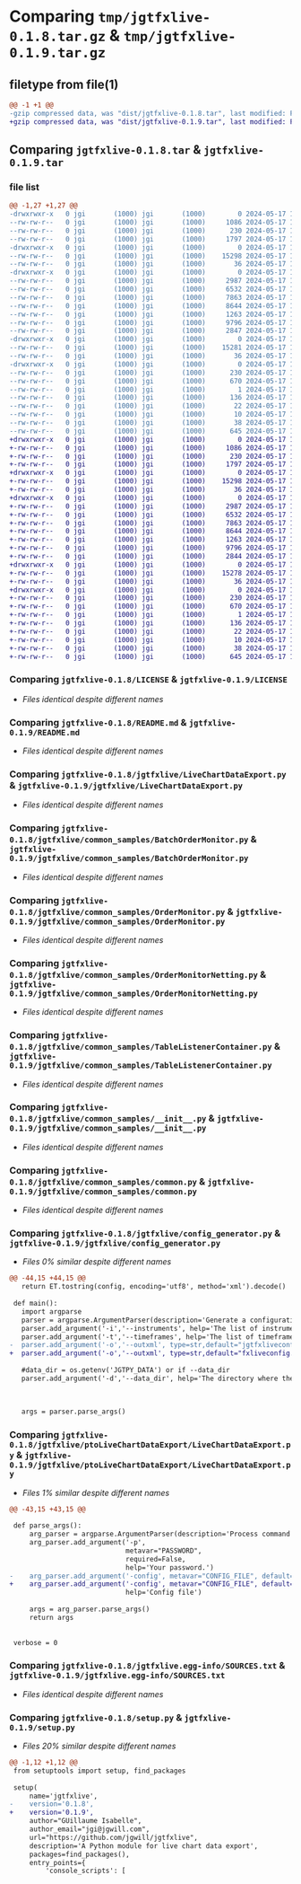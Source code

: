 # Comparing `tmp/jgtfxlive-0.1.8.tar.gz` & `tmp/jgtfxlive-0.1.9.tar.gz`

## filetype from file(1)

```diff
@@ -1 +1 @@
-gzip compressed data, was "dist/jgtfxlive-0.1.8.tar", last modified: Fri May 17 16:43:45 2024, max compression
+gzip compressed data, was "dist/jgtfxlive-0.1.9.tar", last modified: Fri May 17 16:53:59 2024, max compression
```

## Comparing `jgtfxlive-0.1.8.tar` & `jgtfxlive-0.1.9.tar`

### file list

```diff
@@ -1,27 +1,27 @@
-drwxrwxr-x   0 jgi       (1000) jgi       (1000)        0 2024-05-17 16:43:45.000000 jgtfxlive-0.1.8/
--rw-rw-r--   0 jgi       (1000) jgi       (1000)     1086 2024-05-17 13:33:11.000000 jgtfxlive-0.1.8/LICENSE
--rw-rw-r--   0 jgi       (1000) jgi       (1000)      230 2024-05-17 16:43:45.000000 jgtfxlive-0.1.8/PKG-INFO
--rw-rw-r--   0 jgi       (1000) jgi       (1000)     1797 2024-05-17 14:53:59.000000 jgtfxlive-0.1.8/README.md
-drwxrwxr-x   0 jgi       (1000) jgi       (1000)        0 2024-05-17 16:43:45.000000 jgtfxlive-0.1.8/jgtfxlive/
--rw-rw-r--   0 jgi       (1000) jgi       (1000)    15298 2024-05-17 14:21:24.000000 jgtfxlive-0.1.8/jgtfxlive/LiveChartDataExport.py
--rw-rw-r--   0 jgi       (1000) jgi       (1000)       36 2024-05-17 13:29:20.000000 jgtfxlive-0.1.8/jgtfxlive/__init__.py
-drwxrwxr-x   0 jgi       (1000) jgi       (1000)        0 2024-05-17 16:43:45.000000 jgtfxlive-0.1.8/jgtfxlive/common_samples/
--rw-rw-r--   0 jgi       (1000) jgi       (1000)     2987 2024-05-17 13:44:36.000000 jgtfxlive-0.1.8/jgtfxlive/common_samples/BatchOrderMonitor.py
--rw-rw-r--   0 jgi       (1000) jgi       (1000)     6532 2024-05-17 13:44:36.000000 jgtfxlive-0.1.8/jgtfxlive/common_samples/OrderMonitor.py
--rw-rw-r--   0 jgi       (1000) jgi       (1000)     7863 2024-05-17 13:44:36.000000 jgtfxlive-0.1.8/jgtfxlive/common_samples/OrderMonitorNetting.py
--rw-rw-r--   0 jgi       (1000) jgi       (1000)     8644 2024-05-17 13:44:36.000000 jgtfxlive-0.1.8/jgtfxlive/common_samples/TableListenerContainer.py
--rw-rw-r--   0 jgi       (1000) jgi       (1000)     1263 2024-05-17 13:44:36.000000 jgtfxlive-0.1.8/jgtfxlive/common_samples/__init__.py
--rw-rw-r--   0 jgi       (1000) jgi       (1000)     9796 2024-05-17 13:44:36.000000 jgtfxlive-0.1.8/jgtfxlive/common_samples/common.py
--rw-rw-r--   0 jgi       (1000) jgi       (1000)     2847 2024-05-17 16:43:14.000000 jgtfxlive-0.1.8/jgtfxlive/config_generator.py
-drwxrwxr-x   0 jgi       (1000) jgi       (1000)        0 2024-05-17 16:43:45.000000 jgtfxlive-0.1.8/jgtfxlive/ptoLiveChartDataExport/
--rw-rw-r--   0 jgi       (1000) jgi       (1000)    15281 2024-05-17 16:36:43.000000 jgtfxlive-0.1.8/jgtfxlive/ptoLiveChartDataExport/LiveChartDataExport.py
--rw-rw-r--   0 jgi       (1000) jgi       (1000)       36 2024-05-17 14:04:27.000000 jgtfxlive-0.1.8/jgtfxlive/ptoLiveChartDataExport/__init__.py
-drwxrwxr-x   0 jgi       (1000) jgi       (1000)        0 2024-05-17 16:43:45.000000 jgtfxlive-0.1.8/jgtfxlive.egg-info/
--rw-rw-r--   0 jgi       (1000) jgi       (1000)      230 2024-05-17 16:43:45.000000 jgtfxlive-0.1.8/jgtfxlive.egg-info/PKG-INFO
--rw-rw-r--   0 jgi       (1000) jgi       (1000)      670 2024-05-17 16:43:45.000000 jgtfxlive-0.1.8/jgtfxlive.egg-info/SOURCES.txt
--rw-rw-r--   0 jgi       (1000) jgi       (1000)        1 2024-05-17 16:43:45.000000 jgtfxlive-0.1.8/jgtfxlive.egg-info/dependency_links.txt
--rw-rw-r--   0 jgi       (1000) jgi       (1000)      136 2024-05-17 16:43:45.000000 jgtfxlive-0.1.8/jgtfxlive.egg-info/entry_points.txt
--rw-rw-r--   0 jgi       (1000) jgi       (1000)       22 2024-05-17 16:43:45.000000 jgtfxlive-0.1.8/jgtfxlive.egg-info/requires.txt
--rw-rw-r--   0 jgi       (1000) jgi       (1000)       10 2024-05-17 16:43:45.000000 jgtfxlive-0.1.8/jgtfxlive.egg-info/top_level.txt
--rw-rw-r--   0 jgi       (1000) jgi       (1000)       38 2024-05-17 16:43:45.000000 jgtfxlive-0.1.8/setup.cfg
--rw-rw-r--   0 jgi       (1000) jgi       (1000)      645 2024-05-17 16:43:41.000000 jgtfxlive-0.1.8/setup.py
+drwxrwxr-x   0 jgi       (1000) jgi       (1000)        0 2024-05-17 16:53:59.000000 jgtfxlive-0.1.9/
+-rw-rw-r--   0 jgi       (1000) jgi       (1000)     1086 2024-05-17 13:33:11.000000 jgtfxlive-0.1.9/LICENSE
+-rw-rw-r--   0 jgi       (1000) jgi       (1000)      230 2024-05-17 16:53:59.000000 jgtfxlive-0.1.9/PKG-INFO
+-rw-rw-r--   0 jgi       (1000) jgi       (1000)     1797 2024-05-17 14:53:59.000000 jgtfxlive-0.1.9/README.md
+drwxrwxr-x   0 jgi       (1000) jgi       (1000)        0 2024-05-17 16:53:59.000000 jgtfxlive-0.1.9/jgtfxlive/
+-rw-rw-r--   0 jgi       (1000) jgi       (1000)    15298 2024-05-17 14:21:24.000000 jgtfxlive-0.1.9/jgtfxlive/LiveChartDataExport.py
+-rw-rw-r--   0 jgi       (1000) jgi       (1000)       36 2024-05-17 13:29:20.000000 jgtfxlive-0.1.9/jgtfxlive/__init__.py
+drwxrwxr-x   0 jgi       (1000) jgi       (1000)        0 2024-05-17 16:53:59.000000 jgtfxlive-0.1.9/jgtfxlive/common_samples/
+-rw-rw-r--   0 jgi       (1000) jgi       (1000)     2987 2024-05-17 13:44:36.000000 jgtfxlive-0.1.9/jgtfxlive/common_samples/BatchOrderMonitor.py
+-rw-rw-r--   0 jgi       (1000) jgi       (1000)     6532 2024-05-17 13:44:36.000000 jgtfxlive-0.1.9/jgtfxlive/common_samples/OrderMonitor.py
+-rw-rw-r--   0 jgi       (1000) jgi       (1000)     7863 2024-05-17 13:44:36.000000 jgtfxlive-0.1.9/jgtfxlive/common_samples/OrderMonitorNetting.py
+-rw-rw-r--   0 jgi       (1000) jgi       (1000)     8644 2024-05-17 13:44:36.000000 jgtfxlive-0.1.9/jgtfxlive/common_samples/TableListenerContainer.py
+-rw-rw-r--   0 jgi       (1000) jgi       (1000)     1263 2024-05-17 13:44:36.000000 jgtfxlive-0.1.9/jgtfxlive/common_samples/__init__.py
+-rw-rw-r--   0 jgi       (1000) jgi       (1000)     9796 2024-05-17 13:44:36.000000 jgtfxlive-0.1.9/jgtfxlive/common_samples/common.py
+-rw-rw-r--   0 jgi       (1000) jgi       (1000)     2844 2024-05-17 16:53:00.000000 jgtfxlive-0.1.9/jgtfxlive/config_generator.py
+drwxrwxr-x   0 jgi       (1000) jgi       (1000)        0 2024-05-17 16:53:59.000000 jgtfxlive-0.1.9/jgtfxlive/ptoLiveChartDataExport/
+-rw-rw-r--   0 jgi       (1000) jgi       (1000)    15278 2024-05-17 16:53:40.000000 jgtfxlive-0.1.9/jgtfxlive/ptoLiveChartDataExport/LiveChartDataExport.py
+-rw-rw-r--   0 jgi       (1000) jgi       (1000)       36 2024-05-17 14:04:27.000000 jgtfxlive-0.1.9/jgtfxlive/ptoLiveChartDataExport/__init__.py
+drwxrwxr-x   0 jgi       (1000) jgi       (1000)        0 2024-05-17 16:53:59.000000 jgtfxlive-0.1.9/jgtfxlive.egg-info/
+-rw-rw-r--   0 jgi       (1000) jgi       (1000)      230 2024-05-17 16:53:59.000000 jgtfxlive-0.1.9/jgtfxlive.egg-info/PKG-INFO
+-rw-rw-r--   0 jgi       (1000) jgi       (1000)      670 2024-05-17 16:53:59.000000 jgtfxlive-0.1.9/jgtfxlive.egg-info/SOURCES.txt
+-rw-rw-r--   0 jgi       (1000) jgi       (1000)        1 2024-05-17 16:53:59.000000 jgtfxlive-0.1.9/jgtfxlive.egg-info/dependency_links.txt
+-rw-rw-r--   0 jgi       (1000) jgi       (1000)      136 2024-05-17 16:53:59.000000 jgtfxlive-0.1.9/jgtfxlive.egg-info/entry_points.txt
+-rw-rw-r--   0 jgi       (1000) jgi       (1000)       22 2024-05-17 16:53:59.000000 jgtfxlive-0.1.9/jgtfxlive.egg-info/requires.txt
+-rw-rw-r--   0 jgi       (1000) jgi       (1000)       10 2024-05-17 16:53:59.000000 jgtfxlive-0.1.9/jgtfxlive.egg-info/top_level.txt
+-rw-rw-r--   0 jgi       (1000) jgi       (1000)       38 2024-05-17 16:53:59.000000 jgtfxlive-0.1.9/setup.cfg
+-rw-rw-r--   0 jgi       (1000) jgi       (1000)      645 2024-05-17 16:53:58.000000 jgtfxlive-0.1.9/setup.py
```

### Comparing `jgtfxlive-0.1.8/LICENSE` & `jgtfxlive-0.1.9/LICENSE`

 * *Files identical despite different names*

### Comparing `jgtfxlive-0.1.8/README.md` & `jgtfxlive-0.1.9/README.md`

 * *Files identical despite different names*

### Comparing `jgtfxlive-0.1.8/jgtfxlive/LiveChartDataExport.py` & `jgtfxlive-0.1.9/jgtfxlive/LiveChartDataExport.py`

 * *Files identical despite different names*

### Comparing `jgtfxlive-0.1.8/jgtfxlive/common_samples/BatchOrderMonitor.py` & `jgtfxlive-0.1.9/jgtfxlive/common_samples/BatchOrderMonitor.py`

 * *Files identical despite different names*

### Comparing `jgtfxlive-0.1.8/jgtfxlive/common_samples/OrderMonitor.py` & `jgtfxlive-0.1.9/jgtfxlive/common_samples/OrderMonitor.py`

 * *Files identical despite different names*

### Comparing `jgtfxlive-0.1.8/jgtfxlive/common_samples/OrderMonitorNetting.py` & `jgtfxlive-0.1.9/jgtfxlive/common_samples/OrderMonitorNetting.py`

 * *Files identical despite different names*

### Comparing `jgtfxlive-0.1.8/jgtfxlive/common_samples/TableListenerContainer.py` & `jgtfxlive-0.1.9/jgtfxlive/common_samples/TableListenerContainer.py`

 * *Files identical despite different names*

### Comparing `jgtfxlive-0.1.8/jgtfxlive/common_samples/__init__.py` & `jgtfxlive-0.1.9/jgtfxlive/common_samples/__init__.py`

 * *Files identical despite different names*

### Comparing `jgtfxlive-0.1.8/jgtfxlive/common_samples/common.py` & `jgtfxlive-0.1.9/jgtfxlive/common_samples/common.py`

 * *Files identical despite different names*

### Comparing `jgtfxlive-0.1.8/jgtfxlive/config_generator.py` & `jgtfxlive-0.1.9/jgtfxlive/config_generator.py`

 * *Files 0% similar despite different names*

```diff
@@ -44,15 +44,15 @@
   return ET.tostring(config, encoding='utf8', method='xml').decode()
 
 def main():
   import argparse
   parser = argparse.ArgumentParser(description='Generate a configuration file for the ptoLiveChartDataExport')
   parser.add_argument('-i','--instruments', help='The list of instruments to export (comma-separated)')
   parser.add_argument('-t','--timeframes', help='The list of timeframes to export (comma-separated)')
-  parser.add_argument('-o','--outxml', type=str,default="jgtfxliveconfig.xml", help='Output XML file')
+  parser.add_argument('-o','--outxml', type=str,default="fxliveconfig.xml", help='Output XML file')
 
   #data_dir = os.getenv('JGTPY_DATA') or if --data_dir
   parser.add_argument('-d','--data_dir', help='The directory where the data will be saved')
 
 
 
   args = parser.parse_args()
```

### Comparing `jgtfxlive-0.1.8/jgtfxlive/ptoLiveChartDataExport/LiveChartDataExport.py` & `jgtfxlive-0.1.9/jgtfxlive/ptoLiveChartDataExport/LiveChartDataExport.py`

 * *Files 1% similar despite different names*

```diff
@@ -43,15 +43,15 @@
 
 def parse_args():
     arg_parser = argparse.ArgumentParser(description='Process command parameters.')
     arg_parser.add_argument('-p',
                             metavar="PASSWORD",
                             required=False,
                             help='Your password.')
-    arg_parser.add_argument('-config', metavar="CONFIG_FILE", default='jgtfxliveconfig.xml',
+    arg_parser.add_argument('-config', metavar="CONFIG_FILE", default='fxliveconfig.xml',
                             help='Config file')
 
     args = arg_parser.parse_args()
     return args
 
 
 verbose = 0
```

### Comparing `jgtfxlive-0.1.8/jgtfxlive.egg-info/SOURCES.txt` & `jgtfxlive-0.1.9/jgtfxlive.egg-info/SOURCES.txt`

 * *Files identical despite different names*

### Comparing `jgtfxlive-0.1.8/setup.py` & `jgtfxlive-0.1.9/setup.py`

 * *Files 20% similar despite different names*

```diff
@@ -1,12 +1,12 @@
 from setuptools import setup, find_packages
 
 setup(
     name='jgtfxlive',
-    version='0.1.8',
+    version='0.1.9',
     author="GUillaume Isabelle",
     author_email="jgi@jgwill.com",
     url="https://github.com/jgwill/jgtfxlive",
     description='A Python module for live chart data export',
     packages=find_packages(),
     entry_points={
         'console_scripts': [
```


